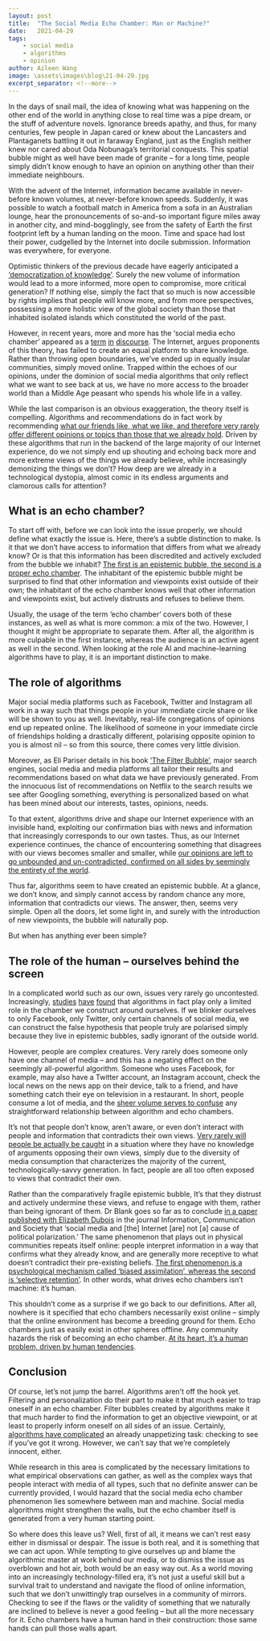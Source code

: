 ```yaml
---
layout: post
title:  "The Social Media Echo Chamber: Man or Machine?"
date:   2021-04-29
tags: 
    - social media
    - algorithms
    - opinion
author: Aileen Wang
image: \assets\images\blog\21-04-29.jpg
excerpt_separator: <!--more-->
---
```

In the days of snail mail, the idea of knowing what was happening on the other end of the world in anything close to real time was a pipe dream, or the stuff of adventure novels.<!--more--> Ignorance breeds apathy, and thus, for many centuries, few people in Japan cared or knew about the Lancasters and Plantaganets battling it out in faraway England, just as the English neither knew nor cared about Oda Nobunaga’s territorial conquests. This spatial bubble might as well have been made of granite – for a long time, people simply didn’t know enough to have an opinion on anything other than their immediate neighbours.

With the advent of the Internet, information became available in never-before known volumes, at never-before known speeds. Suddenly, it was possible to watch a football match in America from a sofa in an Australian lounge, hear the pronouncements of so-and-so important figure miles away in another city, and mind-bogglingly, see from the safety of Earth the first footprint left by a human landing on the moon. Time and space had lost their power, cudgelled by the Internet into docile submission. Information was everywhere, for everyone. 

Optimistic thinkers of the previous decade have eagerly anticipated a [‘democratization of knowledge’]( https://www.definitions.net/definition/democratization+of+knowledge). Surely the new volume of information would lead to a more informed, more open to compromise, more critical generation? If nothing else, simply the fact that so much is now accessible by rights implies that people will know more, and from more perspectives, possessing a more holistic view of the global society than those that inhabited isolated islands which constituted the world of the past. 

However, in recent years, more and more has the ‘social media echo chamber’ appeared as a [term]( https://news.sky.com/story/social-media-echo-chamber-causing-political-tunnel-vision-study-finds-10755219) [in]( https://advertising.utexas.edu/news/what-social-media-echo-chamber) [discourse]( https://edu.gcfglobal.org/en/digital-media-literacy/what-is-an-echo-chamber/1/). The Internet, argues proponents of this theory, has failed to create an equal platform to share knowledge. Rather than throwing open boundaries, we’ve ended up in equally insular communities, simply moved online. Trapped within the echoes of our opinions, under the dominion of social media algorithms that only reflect what we want to see back at us, we have no more access to the broader world than a Middle Age peasant who spends his whole life in a valley. 

While the last comparison is an obvious exaggeration, the theory itself is compelling. Algorithms and recommendations do in fact work by recommending [what our friends like, what we like, and therefore very rarely offer different opinions or topics than those that we already hold]( https://poprey.com/blog/how-do-social-algorithms-work). Driven by these algorithms that run in the backend of the large majority of our Internet experience, do we not simply end up shouting and echoing back more and more extreme views of the things we already believe, while increasingly demonizing the things we don’t? How deep are we already in a technological dystopia, almost comic in its endless arguments and clamorous calls for attention?

## What is an echo chamber?

To start off with, before we can look into the issue properly, we should define what exactly the issue is. Here, there’s a subtle distinction to make. Is it that we don’t have access to information that differs from what we already know? Or is that this information has been discredited and actively excluded from the bubble we inhabit? [The first is an epistemic bubble, the second is a proper echo chamber]( https://www.cambridge.org/core/journals/episteme/article/abs/echo-chambers-and-epistemic-bubbles/5D4AC3A808C538E17C50A7C09EC706F0). The inhabitant of the epistemic bubble might be surprised to find that other information and viewpoints exist outside of their own; the inhabitant of the echo chamber knows well that other information and viewpoints exist, but actively distrusts and refuses to believe them.

Usually, the usage of the term ‘echo chamber’ covers both of these instances, as well as what is more common: a mix of the two. However, I thought it might be appropriate to separate them. After all, the algorithm is more culpable in the first instance, whereas the audience is an active agent as well in the second. When looking at the role AI and machine-learning algorithms have to play, it is an important distinction to make.

## The role of algorithms

Major social media platforms such as Facebook, Twitter and Instagram all work in a way such that things people in your immediate circle share or like will be shown to you as well. Inevitably, real-life congregations of opinions end up repeated online. The likelihood of someone in your immediate circle of friendships holding a drastically different, polarising opposite opinion to you is almost nil – so from this source, there comes very little division.

Moreover, as Eli Pariser details in his book [‘The Filter Bubble’]( https://www.penguinrandomhouse.com/books/309214/the-filter-bubble-by-eli-pariser/9780143121237/), major search engines, social media and media platforms all tailor their results and recommendations based on what data we have previously generated. From the innocuous list of recommendations on Netflix to the search results we see after Googling something, everything is personalized based on what has been mined about our interests, tastes, opinions, needs.

To that extent, algorithms drive and shape our Internet experience with an invisible hand, exploiting our confirmation bias with news and information that increasingly corresponds to our own tastes. Thus, as our Internet experience continues, the chance of encountering something that disagrees with our views becomes smaller and smaller, while [our opinions are left to go unbounded and un-contradicted, confirmed on all sides by seemingly the entirety of the world]( https://gwchronicle.com/2020/12/08/how-social-media-leads-to-polarization-an-analysis-based-on-the-social-dilemma/#:~:text=The%20very%20roots%20of%20the%20concept%20of%20polarization,divide%20against%20those%20who%20are%20not%20like%20themselves.).

Thus far, algorithms seem to have created an epistemic bubble. At a glance, we don’t know, and simply cannot access by random chance any more, information that contradicts our views. The answer, then, seems very simple. Open all the doors, let some light in, and surely with the introduction of new viewpoints, the bubble will naturally pop.

But when has anything ever been simple?

## The role of the human – ourselves behind the screen

In a complicated world such as our own, issues very rarely go uncontested. Increasingly, [studies]( https://academic.oup.com/poq/article-abstract/80/S1/298/2223402?redirectedFrom=fulltext) [have]( https://science.sciencemag.org/content/348/6239/1130) [found]( https://www.tandfonline.com/doi/pdf/10.1080/1369118X.2018.1428656) that algorithms in fact play only a limited role in the chamber we construct around ourselves. If we blinker ourselves to only Facebook, only Twitter, only certain channels of social media, we can construct the false hypothesis that people truly are polarised simply because they live in epistemic bubbles, sadly ignorant of the outside world. 

However, people are complex creatures. Very rarely does someone only have one channel of media – and this has a negating effect on the seemingly all-powerful algorithm. Someone who uses Facebook, for example, may also have a Twitter account, an Instagram account, check the local news on the news app on their device, talk to a friend, and have something catch their eye on television in a restaurant. In short, people consume a lot of media, and the [sheer volume serves to confuse]( https://www.bbc.com/news/entertainment-arts-47447633) any straightforward relationship between algorithm and echo chambers.

It’s not that people don’t know, aren’t aware, or even don’t interact with people and information that contradicts their own views. [Very rarely will people be actually be caught]( https://theconversation.com/the-myth-of-the-echo-chamber-92544) in a situation where they have no knowledge of arguments opposing their own views, simply due to the diversity of media consumption that characterizes the majority of the current, technologically-savvy generation. In fact, people are all too often exposed to views that contradict their own. 

Rather than the comparatively fragile epistemic bubble, It’s that they distrust and actively undermine these views, and refuse to engage with them, rather than being ignorant of them. Dr Blank goes so far as to conclude [in a paper published with Elizabeth Dubois]( https://www.tandfonline.com/doi/pdf/10.1080/1369118X.2018.1428656) in the journal Information, Communication and Society that ‘social media and [the] Internet [are] not [a] cause of political polarization.’ The same phenomenon that plays out in physical communities repeats itself online: people interpret information in a way that confirms what they already know, and are generally more receptive to what doesn’t contradict their pre-existing beliefs. [The first phenomenon is a psychological mechanism called ‘biased assimilation’, whereas the second is ‘selective retention’]( https://arxiv.org/pdf/1801.01665.pdf). In other words, what drives echo chambers isn’t machine: it’s human. 

This shouldn’t come as a surprise if we go back to our definitions. After all, nowhere is it specified that echo chambers necessarily exist online – simply that the online environment has become a breeding ground for them. Echo chambers just as easily exist in other spheres offline. Any community hazards the risk of becoming an echo chamber. [At its heart, it’s a human problem, driven by human tendencies]( https://theconversation.com/the-problem-of-living-inside-echo-chambers-110486).

## Conclusion

Of course, let’s not jump the barrel. Algorithms aren’t off the hook yet. Filtering and personalization do their part to make it that much easier to trap oneself in an echo chamber. Filter bubbles created by algorithms make it that much harder to find the information to get an objective viewpoint, or at least to properly inform oneself on all sides of an issue. Certainly, [algorithms have complicated]( https://www.wired.com/2016/11/facebook-echo-chamber/) an already unappetizing task: checking to see if you’ve got it wrong. However, we can’t say that we’re completely innocent, either.

While research in this area is complicated by the necessary limitations to what empirical observations can gather, as well as the complex ways that people interact with media of all types, such that no definite answer can be currently provided, I would hazard that the social media echo chamber phenomenon lies somewhere between man and machine. Social media algorithms might strengthen the walls, but the echo chamber itself is generated from a very human starting point.

So where does this leave us? Well, first of all, it means we can’t rest easy either in dismissal or despair. The issue is both real, and it is something that we can act upon. While tempting to give ourselves up and blame the algorithmic master at work behind our media, or to dismiss the issue as overblown and hot air, both would be an easy way out. As a world moving into an increasingly technology-filled era, it’s not just a useful skill but a survival trait to understand and navigate the flood of online information, such that we don’t unwittingly trap ourselves in a community of mirrors. Checking to see if the flaws or the validity of something that we naturally are inclined to believe is never a good feeling – but all the more necessary for it. Echo chambers have a human hand in their construction: those same hands can pull those walls apart.

